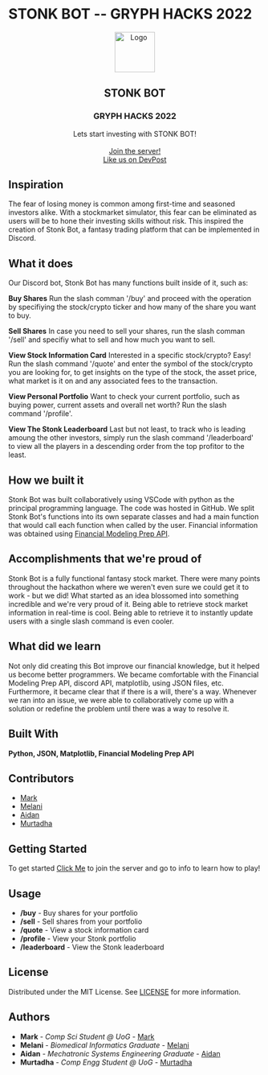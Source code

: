# STONK BOT -- GRYPH HACKS 2022<br/>
<p align="center">
  <a>
    <img src="https://c.tenor.com/Y8Po-y0pXQ8AAAAC/stonks-meme.gif" alt="Logo" width="80" height="80">
  </a>

  <h2 align="center">STONK BOT</h2>
  <h3 align="center">GRYPH HACKS 2022</h3>

  <p align="center">
    Lets start investing with STONK BOT!
    <br/>
    <br/>
    <a href="https://discord.gg/cmschs9Rm3">Join the server!</a>
    <br/>
    <a href="   dev post link   ">Like us on DevPost</a>
  </p>
</p>

## Inspiration 
The fear of losing money is common among first-time and seasoned investors alike. With a stockmarket simulator, this fear can be eliminated as users will be to hone their investing skills without risk. This inspired the creation of Stonk Bot, a fantasy trading platform that can be implemented in Discord.

## What it does
Our Discord bot, Stonk Bot has many functions built inside of it, such as:

**Buy Shares**
Run the slash comman '/buy' and proceed with the operation by specifiying the stock/crypto ticker and how many of the share you want to buy.

**Sell Shares**
In case you need to sell your shares, run the slash comman '/sell' and specifiy what to sell and how much you want to sell.

**View Stock Information Card**
Interested in a specific stock/crypto? Easy! Run the slash command '/quote' and enter the symbol of the stock/crypto you are looking for, to get insights on the type of the stock, the asset price, what market is it on and any associated fees to the transaction.

**View Personal Portfolio**
Want to check your current portfolio, such as buying power, current assets and overall net worth? Run the slash command '/profile'.

**View The Stonk Leaderboard**
Last but not least, to track who is leading amoung the other investors, simply run the slash command '/leaderboard' to view all the players in a descending order from the top profitor to the least.

## How we built it
Stonk Bot was built collaboratively using VSCode with python as the principal programming language. The code was hosted in GitHub. 
We split Stonk Bot's functions into its own separate classes and had a main function that would call each function when called by the user. 
Financial information was obtained using [Financial Modeling Prep API](https://financialmodelingprep.com/developer/docs/). 

## Accomplishments that we're proud of
Stonk Bot is a fully functional fantasy stock market. There were many points throughout the hackathon where we weren't even sure we could get it to work - but we did! What started as an idea blossomed into something incredible and we're very proud of it. 
Being able to retrieve stock market information in real-time is cool. Being able to retrieve it to instantly update users with a single slash command is even cooler. 

## What did we learn
Not only did creating this Bot improve our financial knowledge, but it helped us become better programmers. We became comfortable with the Financial Modeling Prep API, discord API, matplotlib, using JSON files, etc.
Furthermore, it became clear that if there is a will, there's a way. Whenever we ran into an issue, we were able to collaboratively come up with a solution or redefine the problem until there was a way to resolve it. 

## Built With
**Python, JSON, Matplotlib, Financial Modeling Prep API**

## Contributors 
* [Mark](https://github.com/markschm)
* [Melani](https://github.com/melani-m)
* [Aidan](https://github.com/aidanbruneel)
* [Murtadha](https://github.com/mnisyif)

## Getting Started

To get started <a href="   server address  ">Click Me</a> to join the server and go to info to learn how to play!

## Usage
* **/buy** - Buy shares for your portfolio<br/>
* **/sell** - Sell shares from your portfolio <br/>
* **/quote** - View a stock information card <br/>
* **/profile** - View your Stonk portfolio <br/>
* **/leaderboard** - View the Stonk leaderboard <br/>

## License

Distributed under the MIT License. See [LICENSE](https://github.com///blob/main/LICENSE.md) for more information.

## Authors

* **Mark** - *Comp Sci Student @ UoG* - [Mark](https://github.com/markschm)
* **Melani** - *Biomedical Informatics Graduate* - [Melani](https://github.com/melani-m)
* **Aidan** - *Mechatronic Systems Engineering Graduate* - [Aidan](https://github.com/aidanbruneel)
* **Murtadha** - *Comp Engg Student @ UoG* - [Murtadha](https://github.com/mnisyif)